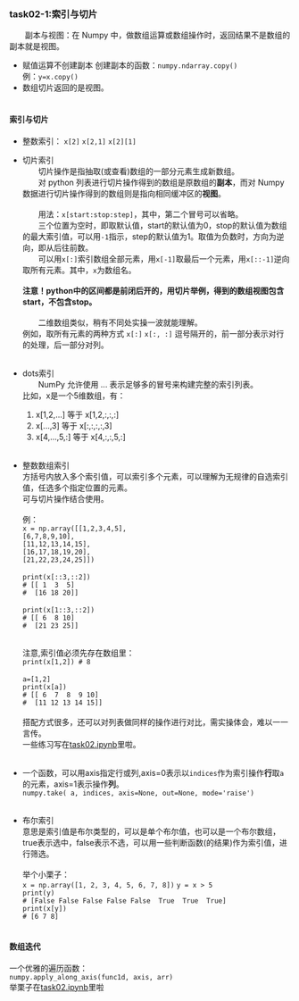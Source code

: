 ### task02-1:索引与切片
&emsp;&emsp;副本与视图：在 Numpy 中，做数组运算或数组操作时，返回结果不是数组的副本就是视图。
* 赋值运算不创建副本
   创建副本的函数：`numpy.ndarray.copy()` <br>例：`y=x.copy()`<br>
* 数组切片返回的是视图。<br><br>

#### 索引与切片
  * 整数索引：
  `x[2]` `x[2,1]` `x[2][1]`<br>

  * 切片索引<br>
  &emsp;&emsp;切片操作是指抽取(或查看)数组的一部分元素生成新数组。<br>
  &emsp;&emsp;对 python 列表进行切片操作得到的数组是原数组的**副本**，而对 Numpy 数据进行切片操作得到的数组则是指向相同缓冲区的**视图**。<br><br>
  &emsp;&emsp;用法：`x[start:stop:step]`，其中，第二个冒号可以省略。<br>
  &emsp;&emsp;三个位置为空时，即取默认值，start的默认值为0，stop的默认值为数组的最大索引值，可以用`-1`指示，step的默认值为1。取值为负数时，方向为逆向，即从后往前数。<br>
  &emsp;&emsp;可以用`x[:]`索引数组全部元素，用`x[-1]`取最后一个元素，用`x[::-1]`逆向取所有元素。其中，`x`为数组名。<br><br>
  **注意！python中的区间都是前闭后开的，用切片举例，得到的数组视图包含start，不包含stop。**<br><br>
  &emsp;&emsp;二维数组类似，稍有不同处实操一波就能理解。<br>
  例如，取所有元素的两种方式 `x[:]` `x[:, :]` 逗号隔开的，前一部分表示对行的处理，后一部分对列。<br><br>

  * dots索引<br>
  &emsp;&emsp;NumPy 允许使用 ... 表示足够多的冒号来构建完整的索引列表。<br>
  比如，x是一个5维数组，有：<br>
    1. x[1,2,...] 等于 x[1,2,:,:,:] <br>
    2. x[...,3] 等于 x[:,:,:,:,3] <br>
    3. x[4,...,5,:] 等于 x[4,:,:,5,:]<br><br>

  * 整数数组索引<br>
  方括号内放入多个索引值，可以索引多个元素，可以理解为无规律的自选索引值，任选多个指定位置的元素。<br>可与切片操作结合使用。<br><br>
  例：<br>
  `x = np.array([[1,2,3,4,5],`<br>
  `[6,7,8,9,10],`<br>
  `[11,12,13,14,15],`<br>
  `[16,17,18,19,20],`<br>
  `[21,22,23,24,25]])`<br><br>
  `print(x[::3,::2])`<br>
  `# [[ 1  3  5] `<br>
  `#  [16 18 20]]`<br><br>
  `print(x[1::3,::2])`<br>
  `# [[ 6  8 10]`<br>
  `#  [21 23 25]]`<br><br>

    注意,索引值必须先存在数组里：<br>
    `print(x[1,2]) # 8`<br><br>
    `a=[1,2]`<br>
    `print(x[a])`<br>
    `# [[ 6  7  8  9 10]`<br>
    `#  [11 12 13 14 15]]`<br><br>
  搭配方式很多，还可以对列表做同样的操作进行对比，需实操体会，难以一一言传。<br>
  一些练习写在[task02.ipynb](https://github.com/Butterice04/NumpyTeamLearn/blob/main/task02.ipynb)里啦。<br><br>
  * 一个函数，可以用axis指定行或列,axis=0表示以`indices`作为索引操作**行**取`a`的元素，axis=1表示操作**列**。<br>
  `numpy.take( a, indices, axis=None, out=None, mode='raise')`<br><br>

* 布尔索引<br>
意思是索引值是布尔类型的，可以是单个布尔值，也可以是一个布尔数组，true表示选中，false表示不选，可以用一些判断函数(的结果)作为索引值，进行筛选。<br><br>
举个小栗子：<br>
`x = np.array([1, 2, 3, 4, 5, 6, 7, 8])`
`y = x > 5 `<br>
`print(y) `<br>
`# [False False False False False  True  True  True] `<br>
`print(x[y]) `<br>
`# [6 7 8]`<br><br>

#### 数组迭代
一个优雅的遍历函数：<br>
`numpy.apply_along_axis(func1d, axis, arr)`<br>
举栗子在[task02.ipynb](https://github.com/Butterice04/NumpyTeamLearn/blob/main/task02.ipynb)里啦
